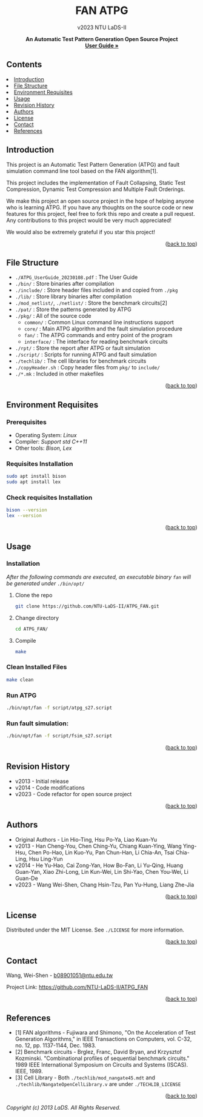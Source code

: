
<a name="readme-top"></a>

<div align="center">
  <h1 align="center"><b>FAN ATPG</b></h1>
  <p align="center">v2023 NTU LaDS-II</p>
  <p align="center">
    <strong>An Automatic Test Pattern Generation Open Source Project</strong>
    <a href="https://github.com/NTU-LaDS-II/ATPG_FAN/blob/main/ATPG_UserGuide_20230108.pdf"><br />
    <strong>User Guide »</strong></a>
  </p>
</div>

## Contents

<li>
  <a href="#introduction">Introduction</a>
</li>
<li>
  <a href="#file-structure">File Structure</a>
</li>
<li><a href="#environment-requisites">Environment Requisites</a></li>
<li><a href="#usage">Usage</a></li>
<li><a href="#revision-history">Revision History</a></li>
<li><a href="#authors">Authors</a></li>
<li><a href="#license">License</a></li>
<li><a href="#contact">Contact</a></li>
<li><a href="#references">References</a></li>

## Introduction

This project is an Automatic Test Pattern Generation (ATPG) and fault simulation command line tool based on the FAN algorithm[1].

This project includes the implementation of Fault Collapsing, Static Test Compression, Dynamic Test Compression and Multiple Fault Orderings.

We make this project an open source project in the hope of helping anyone who is learning ATPG. If you have any thoughts on the source code or new features for this project, feel free to fork this repo and create a pull request. Any contributions to this project would be very much appreciated!

We would also be extremely grateful if you star this project!

<p align="right">(<a href="#readme-top">back to top</a>)</p>

## File Structure

- `./ATPG_UserGuide_20230108.pdf` : The User Guide
- `./bin/` : Store binaries after compilation
- `./include/` : Store header files included in and copied from `./pkg` 
- `./lib/` : Store library binaries after compilation
- `./mod_netlist/`, `./netlist/` : Store the benchmark circuits[2]
- `./pat/` : Store the patterns generated by ATPG
- `./pkg/` : All of the source code
  - `common/` : Common Linux command line instructions support
  - `core/` : Main ATPG algorithm and the fault simulation procedure 
  - `fan/` : The ATPG commands and entry point of the program
  - `interface/` : The interface for reading benchmark circuits 
- `./rpt/` : Store the report after ATPG or fault simulation 
- `./script/` : Scripts for running ATPG and fault simulation 
- `./techlib/` : The cell libraries for benchmark circuits
- `./copyHeader.sh` : Copy header files from `pkg/` to `include/`
- `./*.mk` : Included in other makefiles

<p align="right">(<a href="#readme-top">back to top</a>)</p>


## Environment Requisites

### Prerequisites
* Operating System: _Linux_
* Compiler: _Support std C++11_
* Other tools: _Bison, Lex_

### Requisites Installation
```sh
sudo apt install bison
sudo apt install lex
```
### Check requisites Installation
```sh
bison --version
lex --version
```
<p align="right">(<a href="#readme-top">back to top</a>)</p>

## Usage

### Installation
_After the following commands are executed, an executable binary `fan` will be generated under `./bin/opt/`_
1. Clone the repo
    ```sh
    git clone https://github.com/NTU-LaDS-II/ATPG_FAN.git
    ```
2. Change directory
    ```sh
    cd ATPG_FAN/
    ```
3. Compile
    ```sh
    make
    ```

### Clean Installed Files
```sh
make clean
```

### Run ATPG
```sh
./bin/opt/fan -f script/atpg_s27.script
```

### Run fault simulation:
```sh
./bin/opt/fan -f script/fsim_s27.script
```

<p align="right">(<a href="#readme-top">back to top</a>)</p>


## Revision History

* v2013 - Initial release
* v2014 - Code modifications
* v2023 - Code refactor for open source project

<p align="right">(<a href="#readme-top">back to top</a>)</p>


## Authors

* Original Authors - Lin Hio-Ting, Hsu Po-Ya, Liao Kuan-Yu 
* v2013 - Han Cheng-You, Chen Ching-Yu, Chiang Kuan-Ying, Wang Ying-Hsu, Chen Po-Hao, Lin Kuo-Yu, Pan Chun-Han, Li Chia-An, Tsai Chia-Ling, Hsu Ling-Yun
* v2014 - He Yu-Hao, Cai Zong-Yan, How Bo-Fan, Li Yu-Qing, Huang Guan-Yan, Xiao Zhi-Long, Lin Kun-Wei, Lin Shi-Yao, Chen You-Wei, Li Guan-De
* v2023 - Wang Wei-Shen, Chang Hsin-Tzu, Pan Yu-Hung, Liang Zhe-Jia

<p align="right">(<a href="#readme-top">back to top</a>)</p>

## License
Distributed under the MIT License. See `./LICENSE` for more information.

<p align="right">(<a href="#readme-top">back to top</a>)</p>

## Contact
Wang, Wei-Shen - b08901051@ntu.edu.tw

Project Link:
https://github.com/NTU-LaDS-II/ATPG_FAN

<p align="right">(<a href="#readme-top">back to top</a>)</p>

## References

* [1] FAN algorithms - Fujiwara and Shimono, "On the Acceleration of Test Generation Algorithms," in IEEE Transactions on Computers, vol. C-32, no. 12, pp. 1137-1144, Dec. 1983.
* [2] Benchmark circuits - Brglez, Franc, David Bryan, and Krzysztof Kozminski. "Combinational profiles of sequential benchmark circuits." 1989 IEEE International Symposium on Circuits and Systems (ISCAS). IEEE, 1989.
* [3] Cell Library - Both `./techlib/mod_nangate45.mdt` and `./techlib/NangateOpenCellLibrary.v` are under `./TECHLIB_LICENSE`

<p align="right">(<a href="#readme-top">back to top</a>)</p>

*Copyright (c) 2013 LaDS. All Rights Reserved.*